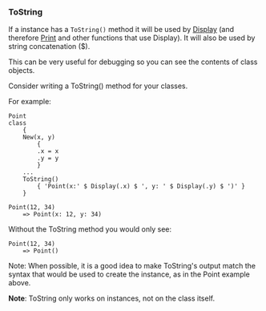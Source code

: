 ### ToString

If a instance has a `ToString()` method it will be used by [Display](<../Reference/Display.md>) (and therefore [Print](<../Reference/Print.md>) and other functions that use Display). It will also be used by string concatenation ($).

This can be very useful for debugging so you can see the contents of class objects.

Consider writing a ToString() method for your classes.

For example:

``` suneido
Point
class
    { 
    New(x, y)
        { 
        .x = x
        .y = y
        } 
    ...
    ToString() 
        { 'Point(x:' $ Display(.x) $ ', y: ' $ Display(.y) $ ')' }
    }

Point(12, 34)
    => Point(x: 12, y: 34)
```

Without the ToString method you would only see:

``` suneido
Point(12, 34)
    => Point()
```

Note: When possible, it is a good idea to make ToString's output match the syntax that would be used to create the instance, as in the Point example above.

**Note**: ToString only works on instances, not on the class itself.